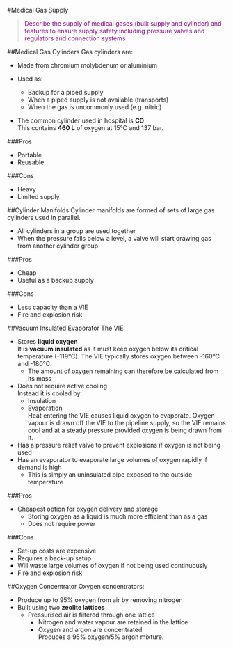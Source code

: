 #Medical Gas Supply

> <p style="color:purple";>Describe the supply of medical gases (bulk supply and cylinder) and features to ensure supply safety including pressure valves and regulators and connection systems</p>

##Medical Gas Cylinders
Gas cylinders are:
* Made from chromium molybdenum or aluminium
* Used as:
    * Backup for a piped supply
    * When a piped supply is not available (transports)
    * When the gas is uncommonly used (e.g. nitric)


* The common cylinder used in hospital is **CD**  
This contains **460 L** of oxygen at 15°C and 137 bar.

###Pros
* Portable
* Reusable

###Cons
* Heavy
* Limited supply

##Cylinder Manifolds
Cylinder manifolds are formed of sets of large gas cylinders used in parallel.
* All cylinders in a group are used together
* When the pressure falls below a level, a valve will start drawing gas from another cylinder group

###Pros
* Cheap
* Useful as a backup supply

###Cons
* Less capacity than a VIE
* Fire and explosion risk

##Vacuum Insulated Evaporator
The VIE:
* Stores **liquid oxygen**  
It is **vacuum insulated** as it must keep oxygen below its critical temperature (-119°C). The VIE typically stores oxygen between -160°C and -180°C.
    * The amount of oxygen remaining can therefore be calculated from its mass
* Does not require active cooling  
Instead it is cooled by:
    * Insulation
    * Evaporation  
    Heat entering the VIE causes liquid oxygen to evaporate. Oxygen vapour is drawn off the VIE to the pipeline supply, so the VIE remains cool and at a steady pressure provided oxygen is being drawn from it.
* Has a pressure relief valve to prevent explosions if oxygen is not being used
* Has an evaporator to evaporate large volumes of oxygen rapidly if demand is high
    * This is simply an uninsulated pipe exposed to the outside temperature


###Pros
* Cheapest option for oxygen delivery and storage
    * Storing oxygen as a liquid is much more efficient than as a gas
    * Does not require power

###Cons
* Set-up costs are expensive
* Requires a back-up setup
* Will waste large volumes of oxygen if not being used continuously
* Fire and explosion risk

##Oxygen Concentrator
Oxygen concentrators:
* Produce up to 95% oxygen from air by removing nitrogen
* Built using two **zeolite lattices**
    * Pressurised air is filtered through one lattice
        * Nitrogen and water vapour are retained in the lattice
        * Oxygen and argon are concentrated  
        Produces a 95% oxygen/5% argon mixture.
